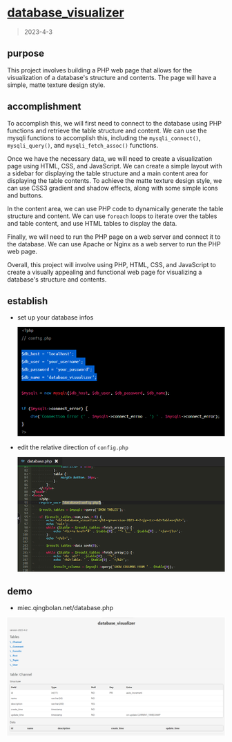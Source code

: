 # **[database_visualizer](https://github.com/Qingbolan/database_visualizer)**

> 2023-4-3

## purpose

This project involves building a PHP web page that allows for the visualization of a database's structure and contents. The page will have a simple, matte texture design style.

## accomplishment

To accomplish this, we will first need to connect to the database using PHP functions and retrieve the table structure and content. We can use the mysqli functions to accomplish this, including the `mysqli_connect()`, `mysqli_query()`, and `mysqli_fetch_assoc()` functions.

Once we have the necessary data, we will need to create a visualization page using HTML, CSS, and JavaScript. We can create a simple layout with a sidebar for displaying the table structure and a main content area for displaying the table contents. To achieve the matte texture design style, we can use CSS3 gradient and shadow effects, along with some simple icons and buttons.

In the content area, we can use PHP code to dynamically generate the table structure and content. We can use `foreach` loops to iterate over the tables and table content, and use HTML tables to display the data.

Finally, we will need to run the PHP page on a web server and connect it to the database. We can use Apache or Nginx as a web server to run the PHP web page.

Overall, this project will involve using PHP, HTML, CSS, and JavaScript to create a visually appealing and functional web page for visualizing a database's structure and contents.

## establish

- set up your database infos

  ![image-20230403003226088](assets/image-20230403003226088.png)

- edit the relative direction of `config.php`

  ![image-20230403003130099](assets/image-20230403003130099.png)

## demo

- miec.qingbolan.net/database.php

![image-20230403002901675](assets/image-20230403002901675.png)